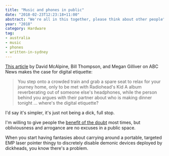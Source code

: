 ```yaml
---
title: "Music and phones in public"
date: "2018-02-23T12:23:18+11:00"
abstract: "We're all in this together, please think about other people"
year: "2018"
category: Hardware
tag:
- australia
- music
- phones
- written-in-sydney
---
```

[This article] by David McAlpine, Bill Thompson, and Megan Gilliver on ABC News makes the case for digital etiquette:

> You step onto a crowded train and grab a spare seat to relax for your journey home, only to be met with Radiohead's Kid A album reverberating out of someone else's headphones, while the person behind you argues with their partner about who is making dinner tonight … where's the digital etiquette? 

I'd say it's simpler, it's just not being a dick, full stop.

I'm willing to give people the [benefit of the doubt] most times, but obliviousness and arrogance are no excuses in a public space.

When you start having fantasies about carrying around a portable, targeted EMP laser pointer thingy to discretely disable demonic devices deployed by dickheads, you know there's a problem.

[This article]: http://www.abc.net.au/news/2018-02-23/hearing-loss-public-transport-etiquette/9471738?WT.mc_id=newsmail&WT.tsrc=Newsmail
[benefit of the doubt]: https://rubenerd.com/not-attributing-motives-or-histories-to-people/

